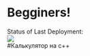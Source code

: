 # Begginers!

Status of Last Deployment:<br>
<img src="https://github.com/itshniki121/Begginers/workflows/CMake/badge.svg?branch=main"><br>
#Калькулятор на с++
